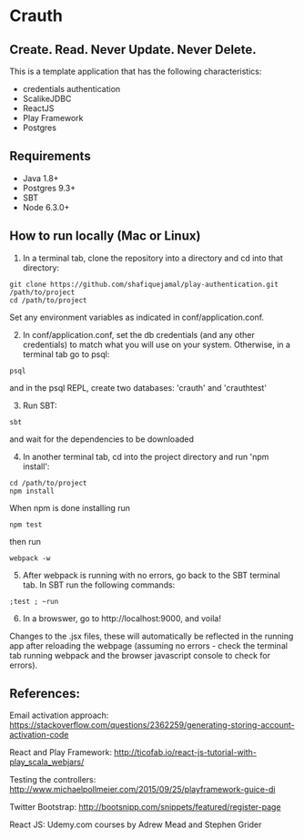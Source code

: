 # Crauth

## Create. Read. Never Update. Never Delete.

This is a template application that has the following characteristics:
- credentials authentication
- ScalikeJDBC
- ReactJS
- Play Framework
- Postgres

## Requirements

- Java 1.8+
- Postgres 9.3+
- SBT
- Node 6.3.0+

## How to run locally (Mac or Linux)


1. In a terminal tab, clone the repository into a directory and cd into that directory:
```
git clone https://github.com/shafiquejamal/play-authentication.git /path/to/project
cd /path/to/project
```
Set any environment variables as indicated in conf/application.conf.

2. In conf/application.conf, set the db credentials (and any other credentials) to match what you will use on your system. Otherwise, in a terminal tab go to psql:
```
psql
```
and in the psql REPL, create two databases: 'crauth' and 'crauthtest'

3. Run SBT:
```
sbt
```
and wait for the dependencies to be downloaded

4. In another terminal tab, cd into the project directory and run 'npm install':
```
cd /path/to/project
npm install
```
When npm is done installing run
```
npm test
```
then run
```
webpack -w
```
5. After webpack is running with no errors, go back to the SBT terminal tab. In SBT run the following commands:
```
;test ; ~run
```
6. In a browswer, go to http://localhost:9000, and voila!

Changes to the .jsx files, these will automatically be reflected in the running app after reloading the webpage (assuming no errors - check the terminal tab running webpack and the browser javascript console to check for errors).

## References:

Email activation approach:
https://stackoverflow.com/questions/2362259/generating-storing-account-activation-code

React and Play Framework:
http://ticofab.io/react-js-tutorial-with-play_scala_webjars/

Testing the controllers:
http://www.michaelpollmeier.com/2015/09/25/playframework-guice-di

Twitter Bootstrap:
http://bootsnipp.com/snippets/featured/register-page

React JS:
Udemy.com courses by Adrew Mead and Stephen Grider

